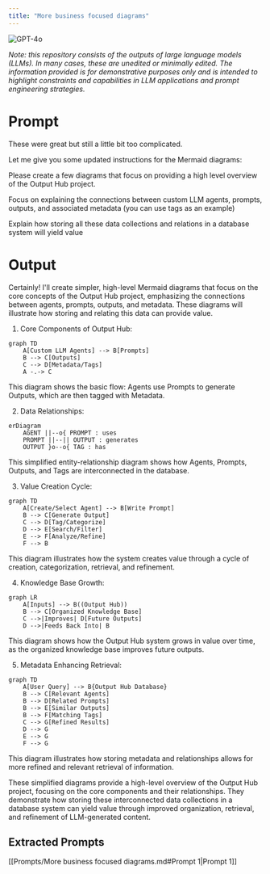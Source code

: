 ```yaml
---
title: "More business focused diagrams"
---
```

![GPT-4o](https://img.shields.io/badge/GPT--4o-3333FF?style=for-the-badge&logo=openai&logoColor=white)



*Note: this repository consists of the outputs of large language models (LLMs). In many cases, these are unedited or minimally edited. The information provided is for demonstrative purposes only and is intended to highlight constraints and capabilities in LLM applications and prompt engineering strategies.*


# Prompt

These were great but still a little bit too complicated.

Let me give you some updated instructions for the Mermaid diagrams:

Please create a few diagrams that focus on providing a high level overview of the Output Hub project.

Focus on explaining the connections between custom LLM agents, prompts, outputs, and associated metadata (you can use tags as an example)

Explain how storing all these data collections and relations in a database system will yield value

# Output

Certainly! I'll create simpler, high-level Mermaid diagrams that focus on the core concepts of the Output Hub project, emphasizing the connections between agents, prompts, outputs, and metadata. These diagrams will illustrate how storing and relating this data can provide value.

1. Core Components of Output Hub:

```mermaid
graph TD
    A[Custom LLM Agents] --> B[Prompts]
    B --> C[Outputs]
    C --> D[Metadata/Tags]
    A -.-> C
```

This diagram shows the basic flow: Agents use Prompts to generate Outputs, which are then tagged with Metadata.

2. Data Relationships:

```mermaid
erDiagram
    AGENT ||--o{ PROMPT : uses
    PROMPT ||--|| OUTPUT : generates
    OUTPUT }o--o{ TAG : has
```

This simplified entity-relationship diagram shows how Agents, Prompts, Outputs, and Tags are interconnected in the database.

3. Value Creation Cycle:

```mermaid
graph TD
    A[Create/Select Agent] --> B[Write Prompt]
    B --> C[Generate Output]
    C --> D[Tag/Categorize]
    D --> E[Search/Filter]
    E --> F[Analyze/Refine]
    F --> B
```

This diagram illustrates how the system creates value through a cycle of creation, categorization, retrieval, and refinement.

4. Knowledge Base Growth:

```mermaid
graph LR
    A[Inputs] --> B((Output Hub))
    B --> C[Organized Knowledge Base]
    C -->|Improves| D[Future Outputs]
    D -->|Feeds Back Into| B
```

This diagram shows how the Output Hub system grows in value over time, as the organized knowledge base improves future outputs.

5. Metadata Enhancing Retrieval:

```mermaid
graph TD
    A[User Query] --> B{Output Hub Database}
    B --> C[Relevant Agents]
    B --> D[Related Prompts]
    B --> E[Similar Outputs]
    B --> F[Matching Tags]
    C --> G[Refined Results]
    D --> G
    E --> G
    F --> G
```

This diagram illustrates how storing metadata and relationships allows for more refined and relevant retrieval of information.

These simplified diagrams provide a high-level overview of the Output Hub project, focusing on the core components and their relationships. They demonstrate how storing these interconnected data collections in a database system can yield value through improved organization, retrieval, and refinement of LLM-generated content.

 




## Extracted Prompts
[[Prompts/More business focused diagrams.md#Prompt 1|Prompt 1]]
